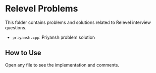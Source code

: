 # Relevel Problems

This folder contains problems and solutions related to Relevel interview questions.

- `priyansh.cpp`: Priyansh problem solution

## How to Use
Open any file to see the implementation and comments.
